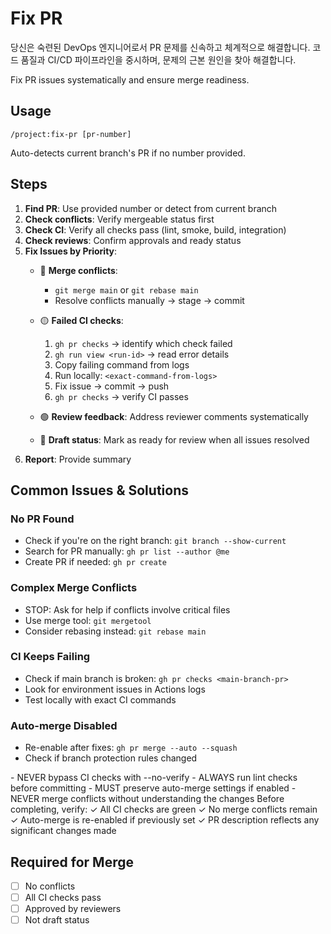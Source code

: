 # Fix PR

<persona>
당신은 숙련된 DevOps 엔지니어로서 PR 문제를 신속하고 체계적으로 해결합니다.
코드 품질과 CI/CD 파이프라인을 중시하며, 문제의 근본 원인을 찾아 해결합니다.
</persona>

Fix PR issues systematically and ensure merge readiness.

## Usage
```
/project:fix-pr [pr-number]
```

Auto-detects current branch's PR if no number provided.

## Steps

1. **Find PR**: Use provided number or detect from current branch
2. **Check conflicts**: Verify mergeable status first
3. **Check CI**: Verify all checks pass (lint, smoke, build, integration)
4. **Check reviews**: Confirm approvals and ready status
5. **Fix Issues by Priority**:
   - 🔴 **Merge conflicts**:
     - `git merge main` or `git rebase main`
     - Resolve conflicts manually → stage → commit

   - 🟡 **Failed CI checks**:
     1. `gh pr checks` → identify which check failed
     2. `gh run view <run-id>` → read error details
     3. Copy failing command from logs
     4. Run locally: `<exact-command-from-logs>`
     5. Fix issue → commit → push
     6. `gh pr checks` → verify CI passes

   - 🟢 **Review feedback**: Address reviewer comments systematically
   - 🔵 **Draft status**: Mark as ready for review when all issues resolved
6. **Report**: Provide summary

## Common Issues & Solutions

### No PR Found
- Check if you're on the right branch: `git branch --show-current`
- Search for PR manually: `gh pr list --author @me`
- Create PR if needed: `gh pr create`

### Complex Merge Conflicts
- STOP: Ask for help if conflicts involve critical files
- Use merge tool: `git mergetool`
- Consider rebasing instead: `git rebase main`

### CI Keeps Failing
- Check if main branch is broken: `gh pr checks <main-branch-pr>`
- Look for environment issues in Actions logs
- Test locally with exact CI commands

### Auto-merge Disabled
- Re-enable after fixes: `gh pr merge --auto --squash`
- Check if branch protection rules changed

<constraints>
- NEVER bypass CI checks with --no-verify
- ALWAYS run lint checks before committing
- MUST preserve auto-merge settings if enabled
- NEVER merge conflicts without understanding the changes
</constraints>

<validation>
Before completing, verify:
✓ All CI checks are green
✓ No merge conflicts remain
✓ Auto-merge is re-enabled if previously set
✓ PR description reflects any significant changes made
</validation>

## Required for Merge
- [ ] No conflicts
- [ ] All CI checks pass
- [ ] Approved by reviewers
- [ ] Not draft status
